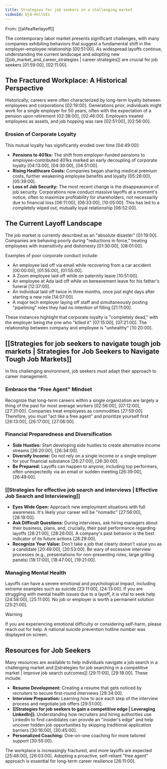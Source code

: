 ```yaml
---
title: Strategies for job seekers in a challenging market
videoId: DjA-HnllUIs
---
```


From: [[alifeafterlayoff]] <br/> 

The contemporary labor market presents significant challenges, with many companies exhibiting behaviors that suggest a fundamental shift in the employer-employee relationship <a class="yt-timestamp" data-t="00:51:00">[00:51:00]</a>. As widespread layoffs continue, understanding the current landscape and adopting new [[job_market_and_career_strategies | career strategies]] are crucial for job seekers <a class="yt-timestamp" data-t="01:59:00">[01:59:00]</a>, <a class="yt-timestamp" data-t="02:11:00">[02:11:00]</a>.

## The Fractured Workplace: A Historical Perspective
Historically, careers were often characterized by long-term loyalty between employees and corporations <a class="yt-timestamp" data-t="02:19:00">[02:19:00]</a>. Generations prior, individuals might work for a single employer for 50 years, often with the expectation of a pension upon retirement <a class="yt-timestamp" data-t="02:38:00">[02:38:00]</a>, <a class="yt-timestamp" data-t="02:46:00">[02:46:00]</a>. Employers treated employees as assets, and job hopping was rare <a class="yt-timestamp" data-t="02:51:00">[02:51:00]</a>, <a class="yt-timestamp" data-t="02:56:00">[02:56:00]</a>.

### Erosion of Corporate Loyalty
This mutual loyalty has significantly eroded over time <a class="yt-timestamp" data-t="04:49:00">[04:49:00]</a>:
*   **Pensions to 401ks:** The shift from employer-funded pensions to employee-contributed 401ks marked an early decoupling of corporate loyalty <a class="yt-timestamp" data-t="04:13:00">[04:13:00]</a>, <a class="yt-timestamp" data-t="04:30:00">[04:30:00]</a>, <a class="yt-timestamp" data-t="04:51:00">[04:51:00]</a>.
*   **Rising Healthcare Costs:** Companies began sharing medical premium costs, further weakening employee benefits and loyalty <a class="yt-timestamp" data-t="05:26:00">[05:26:00]</a>, <a class="yt-timestamp" data-t="05:39:00">[05:39:00]</a>.
*   **Loss of Job Security:** The most recent change is the disappearance of job security. Corporations now conduct massive layoffs at a moment's notice, often to maximize profitability for shareholders, not necessarily due to financial loss <a class="yt-timestamp" data-t="06:11:00">[06:11:00]</a>, <a class="yt-timestamp" data-t="06:33:00">[06:33:00]</a>, <a class="yt-timestamp" data-t="10:05:00">[10:05:00]</a>. This has led to a completely wiped out, mutually loyal relationship <a class="yt-timestamp" data-t="06:52:00">[06:52:00]</a>.

## The Current Layoff Landscape
The job market is currently described as an "absolute disaster" <a class="yt-timestamp" data-t="01:19:00">[01:19:00]</a>. Companies are behaving poorly during "reductions in force," treating employees with insensitivity and dishonesty <a class="yt-timestamp" data-t="01:30:00">[01:30:00]</a>, <a class="yt-timestamp" data-t="08:01:00">[08:01:00]</a>.

Examples of poor corporate conduct include:
*   An employee laid off via email while recovering from a car accident <a class="yt-timestamp" data-t="00:00:00">[00:00:00]</a>, <a class="yt-timestamp" data-t="01:55:00">[01:55:00]</a>, <a class="yt-timestamp" data-t="01:55:00">[01:55:00]</a>.
*   A Zoom employee laid off while on paternity leave <a class="yt-timestamp" data-t="10:51:00">[10:51:00]</a>.
*   An employee at Ada laid off while on bereavement leave for his father's funeral <a class="yt-timestamp" data-t="12:37:00">[12:37:00]</a>.
*   An individual laid off twice in three months, once just eight days after starting a new role <a class="yt-timestamp" data-t="14:07:00">[14:07:00]</a>.
*   A major tech employer laying off staff and simultaneously posting "pipelining" roles they had no intention of filling <a class="yt-timestamp" data-t="21:11:00">[21:11:00]</a>.

These instances highlight that corporate loyalty is "completely dead," with the employer being the one who "killed it" <a class="yt-timestamp" data-t="07:15:00">[07:15:00]</a>, <a class="yt-timestamp" data-t="07:21:00">[07:21:00]</a>. The relationship between company and employee is "unhealthy" <a class="yt-timestamp" data-t="10:20:00">[10:20:00]</a>.

## [[Strategies for job seekers to navigate tough job markets | Strategies for Job Seekers to Navigate Tough Job Markets]]

In this challenging environment, job seekers must adapt their approach to career management.

### Embrace the "Free Agent" Mindset
Recognize that long-term careers within a single organization are largely a thing of the past for most average workers <a class="yt-timestamp" data-t="02:56:00">[02:56:00]</a>, <a class="yt-timestamp" data-t="07:12:00">[07:12:00]</a>, <a class="yt-timestamp" data-t="27:31:00">[27:31:00]</a>. Companies treat employees as commodities <a class="yt-timestamp" data-t="27:59:00">[27:59:00]</a>. Therefore, you must "act like a free agent" and prioritize yourself first <a class="yt-timestamp" data-t="26:13:00">[26:13:00]</a>, <a class="yt-timestamp" data-t="26:17:00">[26:17:00]</a>, <a class="yt-timestamp" data-t="27:06:00">[27:06:00]</a>.

### Financial Preparedness and Diversification
*   **Side Hustles:** Start developing side hustles to create alternative income streams <a class="yt-timestamp" data-t="26:20:00">[26:20:00]</a>, <a class="yt-timestamp" data-t="26:34:00">[26:34:00]</a>.
*   **Diversify Income:** Do not rely on a single income or a single employer for your financial substance <a class="yt-timestamp" data-t="26:27:00">[26:27:00]</a>, <a class="yt-timestamp" data-t="26:30:00">[26:30:00]</a>.
*   **Be Prepared:** Layoffs can happen to anyone, including top performers, often unexpectedly via an email or sudden meeting <a class="yt-timestamp" data-t="26:39:00">[26:39:00]</a>, <a class="yt-timestamp" data-t="26:49:00">[26:49:00]</a>.

### [[Strategies for effective job search and interviews | Effective Job Search and Interviewing]]
*   **Eyes Wide Open:** Approach new employment situations with full awareness. It's likely your career will be "nomadic" <a class="yt-timestamp" data-t="27:56:00">[27:56:00]</a>, <a class="yt-timestamp" data-t="28:19:00">[28:19:00]</a>.
*   **Ask Difficult Questions:** During interviews, ask hiring managers about their business, plans, and, crucially, their past performance regarding layoffs <a class="yt-timestamp" data-t="28:21:00">[28:21:00]</a>, <a class="yt-timestamp" data-t="28:26:00">[28:26:00]</a>. A company's past behavior is the best indicator of its future actions <a class="yt-timestamp" data-t="28:29:00">[28:29:00]</a>.
*   **Recognize Your Value:** Don't take a job that clearly doesn't value you as a candidate <a class="yt-timestamp" data-t="20:49:00">[20:49:00]</a>, <a class="yt-timestamp" data-t="20:53:00">[20:53:00]</a>. Be wary of excessive interview processes (e.g., presentations for non-presenting roles, large grilling panels) <a class="yt-timestamp" data-t="18:17:00">[18:17:00]</a>, <a class="yt-timestamp" data-t="18:47:00">[18:47:00]</a>, <a class="yt-timestamp" data-t="19:21:00">[19:21:00]</a>.

### Managing Mental Health
Layoffs can have a severe emotional and psychological impact, including extreme examples such as suicide <a class="yt-timestamp" data-t="23:11:00">[23:11:00]</a>, <a class="yt-timestamp" data-t="24:13:00">[24:13:00]</a>. If you are struggling with mental health issues due to a layoff, it is vital to seek help <a class="yt-timestamp" data-t="24:58:00">[24:58:00]</a>, <a class="yt-timestamp" data-t="25:11:00">[25:11:00]</a>. No job or employer is worth a permanent solution <a class="yt-timestamp" data-t="25:21:00">[25:21:00]</a>.

> [!WARNING]
> If you are experiencing emotional difficulty or considering self-harm, please reach out for help. A national suicide prevention hotline number was displayed on screen.

## Resources for Job Seekers
Many resources are available to help individuals navigate a job search in a challenging market and [[strategies for job searching in a competitive market | improve job search outcomes]] <a class="yt-timestamp" data-t="29:11:00">[29:11:00]</a>, <a class="yt-timestamp" data-t="29:18:00">[29:18:00]</a>. These include:
*   **Resume Development:** Creating a resume that gets noticed by recruiters to secure first-round interviews <a class="yt-timestamp" data-t="29:34:00">[29:34:00]</a>.
*   **Interview Preparation:** Learning how to ace each step of the interview process and negotiate job offers <a class="yt-timestamp" data-t="29:51:00">[29:51:00]</a>.
*   **[[Strategies for job seekers to gain a competitive edge | Leveraging LinkedIn]]:** Understanding how recruiters and hiring authorities use LinkedIn to find candidates can provide an "insider's edge" and help uncover hidden job opportunities by skipping traditional application barriers <a class="yt-timestamp" data-t="30:16:00">[30:16:00]</a>, <a class="yt-timestamp" data-t="30:45:00">[30:45:00]</a>.
*   **Personalized Coaching:** One-on-one coaching for more tailored support <a class="yt-timestamp" data-t="30:55:00">[30:55:00]</a>.

The workplace is increasingly fractured, and more layoffs are expected <a class="yt-timestamp" data-t="25:48:00">[25:48:00]</a>, <a class="yt-timestamp" data-t="26:03:00">[26:03:00]</a>. Adopting a proactive, self-reliant "free agent" approach is essential for long-term career resilience <a class="yt-timestamp" data-t="26:11:00">[26:11:00]</a>.